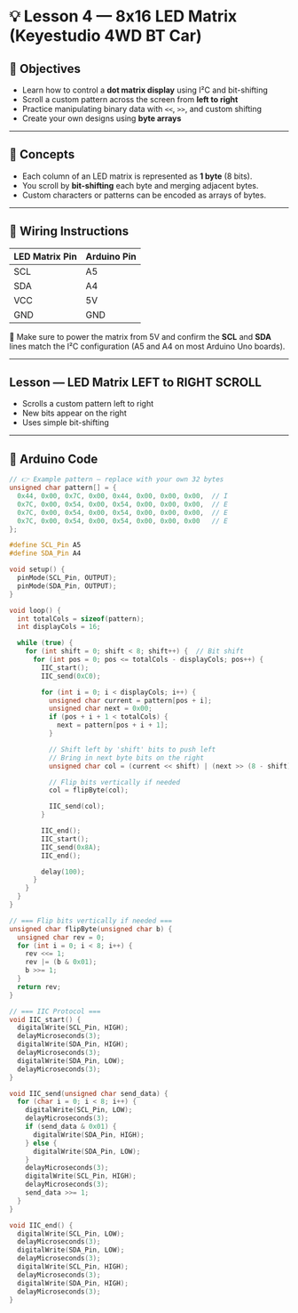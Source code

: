 # 💡 Lesson 4 — 8x16 LED Matrix (Keyestudio 4WD BT Car)

## 🎯 Objectives
- Learn how to control a **dot matrix display** using I²C and bit-shifting
- Scroll a custom pattern across the screen from **left to right**
- Practice manipulating binary data with `<<`, `>>`, and custom shifting
- Create your own designs using **byte arrays**

---

## 🧠 Concepts

- Each column of an LED matrix is represented as **1 byte** (8 bits).
- You scroll by **bit-shifting** each byte and merging adjacent bytes.
- Custom characters or patterns can be encoded as arrays of bytes.

---

## 🔌 Wiring Instructions

| LED Matrix Pin | Arduino Pin |
|----------------|-------------|
| SCL            | A5          |
| SDA            | A4          |
| VCC            | 5V          |
| GND            | GND         |

📌 Make sure to power the matrix from 5V and confirm the **SCL** and **SDA** lines match the I²C configuration (A5 and A4 on most Arduino Uno boards).

---


## Lesson — LED Matrix LEFT to RIGHT SCROLL

- Scrolls a custom pattern left to right
- New bits appear on the right
- Uses simple bit-shifting

---
## 💾 Arduino Code
```cpp
// 👉 Example pattern — replace with your own 32 bytes
unsigned char pattern[] = {
  0x44, 0x00, 0x7C, 0x00, 0x44, 0x00, 0x00, 0x00,  // I
  0x7C, 0x00, 0x54, 0x00, 0x54, 0x00, 0x00, 0x00,  // E
  0x7C, 0x00, 0x54, 0x00, 0x54, 0x00, 0x00, 0x00,  // E
  0x7C, 0x00, 0x54, 0x00, 0x54, 0x00, 0x00, 0x00   // E
};

#define SCL_Pin A5
#define SDA_Pin A4

void setup() {
  pinMode(SCL_Pin, OUTPUT);
  pinMode(SDA_Pin, OUTPUT);
}

void loop() {
  int totalCols = sizeof(pattern);
  int displayCols = 16;

  while (true) {
    for (int shift = 0; shift < 8; shift++) {  // Bit shift
      for (int pos = 0; pos <= totalCols - displayCols; pos++) {
        IIC_start();
        IIC_send(0xC0);

        for (int i = 0; i < displayCols; i++) {
          unsigned char current = pattern[pos + i];
          unsigned char next = 0x00;
          if (pos + i + 1 < totalCols) {
            next = pattern[pos + i + 1];
          }

          // Shift left by 'shift' bits to push left
          // Bring in next byte bits on the right
          unsigned char col = (current << shift) | (next >> (8 - shift));

          // Flip bits vertically if needed
          col = flipByte(col);

          IIC_send(col);
        }

        IIC_end();
        IIC_start();
        IIC_send(0x8A);
        IIC_end();

        delay(100);
      }
    }
  }
}

// === Flip bits vertically if needed ===
unsigned char flipByte(unsigned char b) {
  unsigned char rev = 0;
  for (int i = 0; i < 8; i++) {
    rev <<= 1;
    rev |= (b & 0x01);
    b >>= 1;
  }
  return rev;
}

// === IIC Protocol ===
void IIC_start() {
  digitalWrite(SCL_Pin, HIGH);
  delayMicroseconds(3);
  digitalWrite(SDA_Pin, HIGH);
  delayMicroseconds(3);
  digitalWrite(SDA_Pin, LOW);
  delayMicroseconds(3);
}

void IIC_send(unsigned char send_data) {
  for (char i = 0; i < 8; i++) {
    digitalWrite(SCL_Pin, LOW);
    delayMicroseconds(3);
    if (send_data & 0x01) {
      digitalWrite(SDA_Pin, HIGH);
    } else {
      digitalWrite(SDA_Pin, LOW);
    }
    delayMicroseconds(3);
    digitalWrite(SCL_Pin, HIGH);
    delayMicroseconds(3);
    send_data >>= 1;
  }
}

void IIC_end() {
  digitalWrite(SCL_Pin, LOW);
  delayMicroseconds(3);
  digitalWrite(SDA_Pin, LOW);
  delayMicroseconds(3);
  digitalWrite(SCL_Pin, HIGH);
  delayMicroseconds(3);
  digitalWrite(SDA_Pin, HIGH);
  delayMicroseconds(3);
}
